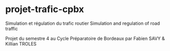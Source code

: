 # projet-trafic-cpbx

Simulation et régulation du trafic routier
Simulation and regulation of road traffic


Projet du semestre 4 au Cycle Préparatoire de Bordeaux
  par Fabien SAVY & Killian TROLES

